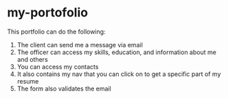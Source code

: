 # my-portofolio

This portfolio can do the following:
1. The client can send me a message via email
2. The officer can access my skills, education, and information about me and others
3. You can access my contacts
4. It also contains my nav that you can click on to get a specific part of my resume
5. The form also validates the email

